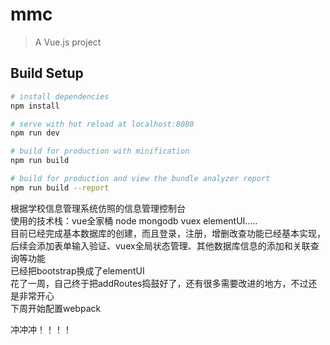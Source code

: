# mmc

> A Vue.js project

## Build Setup

``` bash
# install dependencies
npm install

# serve with hot reload at localhost:8080
npm run dev

# build for production with minification
npm run build

# build for production and view the bundle analyzer report
npm run build --report
```

根据学校信息管理系统仿照的信息管理控制台</br>
使用的技术栈：vue全家桶  node  mongodb  vuex  elementUI.....</br>
目前已经完成基本数据库的创建，而且登录，注册，增删改查功能已经基本实现，后续会添加表单输入验证、vuex全局状态管理、其他数据库信息的添加和关联查询等功能</br>
已经把bootstrap换成了elementUI</br>
花了一周，自己终于把addRoutes捣鼓好了，还有很多需要改进的地方，不过还是非常开心</br>
下周开始配置webpack</br>

冲冲冲！！！！
